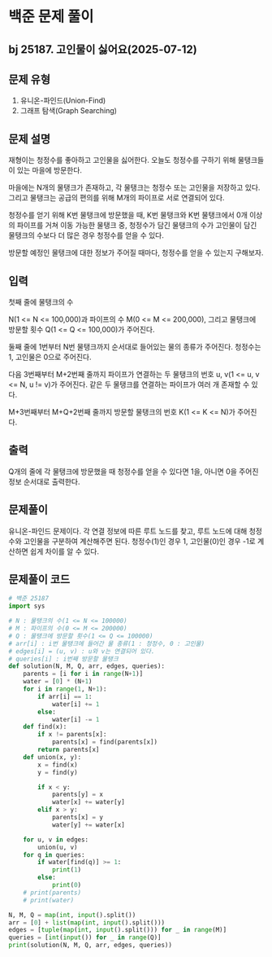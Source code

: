 # 백준 문제 풀이

## bj 25187. 고인물이 싫어요(2025-07-12)

## 문제 유형

1. 유니온-파인드(Union-Find)
2. 그래프 탐색(Graph Searching)

## 문제 설명

재형이는 청정수를 좋아하고 고인물을 싫어한다. 오늘도 청정수를 구하기 위해 물탱크들이 있는 마을에 방문한다.

마을에는 N개의 물탱크가 존재하고, 각 물탱크는 청정수 또는 고인물을 저장하고 있다. 그리고 물탱크는 공급의 편의를 위해 M개의 파이프로 서로 연결되어 있다.

청정수를 얻기 위해 K번 물탱크에 방문했을 때, K번 물탱크와 K번 물탱크에서 0개 이상의 파이프를 거쳐 이동 가능한 물탱크 중, 청정수가 담긴 물탱크의 수가 고인물이 담긴 물탱크의 수보다 더 많은 경우 청정수를 얻을 수 있다.

방문할 예정인 물탱크에 대한 정보가 주어질 때마다, 청정수를 얻을 수 있는지 구해보자.

## 입력

첫째 줄에 물탱크의 수

N(1 <= N <= 100,000)과 파이프의 수 M(0 <= M <= 200,000), 그리고 물탱크에 방문할 횟수 Q(1 <= Q <= 100,000)가 주어진다.

둘째 줄에 1번부터 N번 물탱크까지 순서대로 들어있는 물의 종류가 주어진다. 청정수는 1, 고인물은 0으로 주어진다.

다음 3번째부터 M+2번째 줄까지 파이프가 연결하는 두 물탱크의 번호 u, v(1 <= u, v <= N, u != v)가 주어진다. 같은 두 물탱크를 연결하는 파이프가 여러 개 존재할 수 있다.

M+3번째부터 M+Q+2번째 줄까지 방문할 물탱크의 번호 K(1 <= K <= N)가 주어진다.

## 출력

Q개의 줄에 각 물탱크에 방문했을 때 청정수를 얻을 수 있다면 1을, 아니면 0을 주어진 정보 순서대로 출력한다.

## 문제풀이

유니온-파인드 문제이다. 각 연결 정보에 따른 루트 노드를 찾고, 루트 노드에 대해 청정수와 고인물을 구분하여 계산해주면 된다. 청정수(1)인 경우 1, 고인물(0)인 경우 -1로 계산하면 쉽게 차이를 알 수 있다.

## 문제풀이 코드

```python
# 백준 25187
import sys

# N : 물탱크의 수(1 <= N <= 100000)
# M : 파이프의 수(0 <= M <= 200000)
# Q : 물탱크에 방문할 횟수(1 <= Q <= 100000)
# arr[i] : i번 물탱크에 들어간 물 종류(1 : 청정수, 0 : 고인물)
# edges[i] = (u, v) : u와 v는 연결되어 있다.
# queries[i] : i번째 방문할 물탱크
def solution(N, M, Q, arr, edges, queries):
    parents = [i for i in range(N+1)]
    water = [0] * (N+1)
    for i in range(1, N+1):
        if arr[i] == 1:
            water[i] += 1
        else:
            water[i] -= 1
    def find(x):
        if x != parents[x]:
            parents[x] = find(parents[x])
        return parents[x]
    def union(x, y):
        x = find(x)
        y = find(y)

        if x < y:
            parents[y] = x
            water[x] += water[y]
        elif x > y:
            parents[x] = y
            water[y] += water[x]

    for u, v in edges:
        union(u, v)
    for q in queries:
        if water[find(q)] >= 1:
            print(1)
        else:
            print(0)
    # print(parents)
    # print(water)

N, M, Q = map(int, input().split())
arr = [0] + list(map(int, input().split()))
edges = [tuple(map(int, input().split())) for _ in range(M)]
queries = [int(input()) for _ in range(Q)]
print(solution(N, M, Q, arr, edges, queries))
```

```java


```
